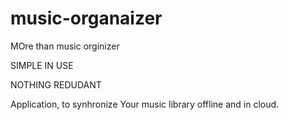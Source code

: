 # music-organaizer
MOre than music orginizer

SIMPLE IN USE

NOTHING REDUDANT

Application, to synhronize Your music library offline and in cloud.
